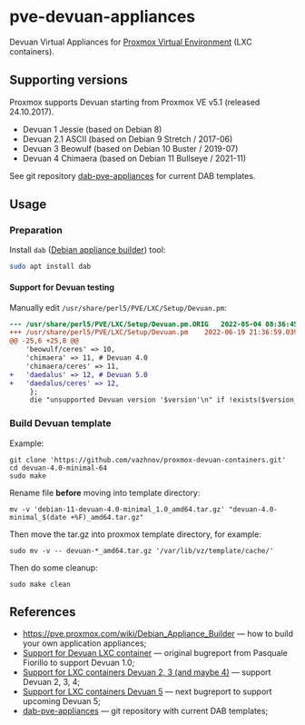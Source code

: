 # pve-devuan-appliances

Devuan Virtual Appliances for [Proxmox Virtual Environment](https://proxmox.com/en/) (LXC containers).

## Supporting versions

Proxmox supports Devuan starting from Proxmox VE v5.1 (released 24.10.2017).

* Devuan 1 Jessie (based on Debian 8)
* Devuan 2.1 ASCII (based on Debian 9 Stretch / 2017-06)
* Devuan 3 Beowulf (based on Debian 10 Buster / 2019-07)
* Devuan 4 Chimaera (based on Debian 11 Bullseye / 2021-11)

See git repository [dab-pve-appliances](https://git.proxmox.com/?p=dab-pve-appliances.git;a=tree) for current DAB templates.

## Usage

### Preparation

Install `dab` ([Debian appliance builder](https://pve.proxmox.com/wiki/Debian_Appliance_Builder)) tool:

```sh
sudo apt install dab
```

#### Support for Devuan testing

Manually edit `/usr/share/perl5/PVE/LXC/Setup/Devuan.pm`:

```diff
--- /usr/share/perl5/PVE/LXC/Setup/Devuan.pm.ORIG	2022-05-04 08:36:45.000000000 +0200
+++ /usr/share/perl5/PVE/LXC/Setup/Devuan.pm	2022-06-19 21:36:59.039446517 +0200
@@ -25,6 +25,8 @@
 	'beowulf/ceres' => 10,
 	'chimaera' => 11, # Devuan 4.0
 	'chimaera/ceres' => 11,
+	'daedalus' => 12, # Devuan 5.0
+	'daedalus/ceres' => 12,
     };
     die "unsupported Devuan version '$version'\n" if !exists($version_map->{$version});
```

### Build Devuan template

Example:

```shell
git clone 'https://github.com/vazhnov/proxmox-devuan-containers.git'
cd devuan-4.0-minimal-64
sudo make
```

Rename file **before** moving into template directory:

```shell
mv -v 'debian-11-devuan-4.0-minimal_1.0_amd64.tar.gz' "devuan-4.0-minimal_$(date +%F)_amd64.tar.gz"
```
Then move the tar.gz into proxmox template directory, for example:

```shell
sudo mv -v -- devuan-*_amd64.tar.gz '/var/lib/vz/template/cache/'
```

Then do some cleanup:

```shell
sudo make clean
```

## References

* https://pve.proxmox.com/wiki/Debian_Appliance_Builder — how to build your own application appliances;
* [Support for Devuan LXC container](https://bugzilla.proxmox.com/show_bug.cgi?id=1668) — original bugreport from Pasquale Fiorillo to support Devuan 1.0;
* [Support for LXC containers Devuan 2, 3 (and maybe 4)](https://bugzilla.proxmox.com/show_bug.cgi?id=3096) — support Devuan 2, 3, 4;
* [Support for LXC containers Devuan 5](https://bugzilla.proxmox.com/show_bug.cgi?id=4007) — next bugreport to support upcoming Devuan 5;
* [dab-pve-appliances](https://git.proxmox.com/?p=dab-pve-appliances.git;a=tree) — git repository with current DAB templates;
